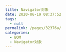 ```yaml
---
title: Navigator对象
date: 2020-06-19 08:37:52
tags: 
  - null
permalink: /pages/32376a/
categories: 
  - BOM
  - Navigator对象
---
```

